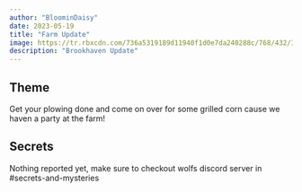 ```yaml
---
author: "BloominDaisy"
date: 2023-05-19
title: "Farm Update"
image: https://tr.rbxcdn.com/736a5319189d11940f1d0e7da240288c/768/432/Image/Png
description: "Brookhaven Update"
---
```


## Theme

Get your plowing done and come on over for some grilled corn cause we haven a party at the farm!

## Secrets

Nothing reported yet, make sure to checkout wolfs discord server in #secrets-and-mysteries 